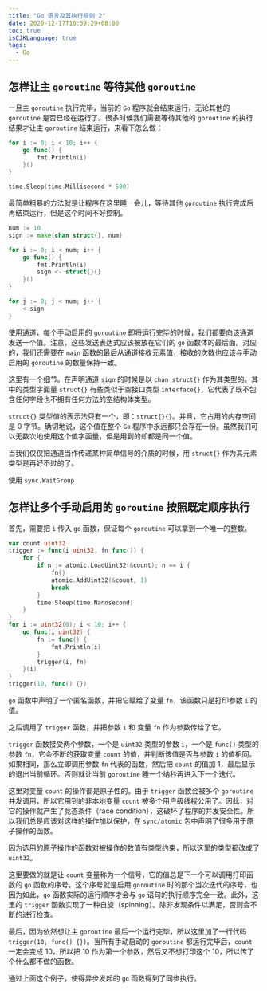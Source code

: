 ```yaml
---
title: "Go 语言及其执行规则 2"
date: 2020-12-17T16:59:29+08:00
toc: true
isCJKLanguage: true
tags: 
  - Go
---
```


## 怎样让主 `goroutine` 等待其他 `goroutine`

一旦主 `goroutine` 执行完毕，当前的 `Go` 程序就会结束运行，无论其他的 `goroutine` 是否已经在运行了。很多时候我们需要等待其他的 `goroutine` 的执行结果才让主 `goroutine` 结束运行，来看下怎么做：

```go
for i := 0; i < 10; i++ {
    go func() {
        fmt.Println(i)
    }()
}

time.Sleep(time.Millisecond * 500)
```

最简单粗暴的方法就是让程序在这里睡一会儿，等待其他 `goroutine` 执行完成后再结束运行，但是这个时间不好控制。

```go
num := 10
sign := make(chan struct{}, num)

for i := 0; i < num; i++ {
    go func() {
        fmt.Println(i)
        sign <- struct{}{}
    }()
}

for j := 0; j < num; j++ {
    <-sign
}
```

使用通道，每个手动启用的 `goroutine` 即将运行完毕的时候，我们都要向该通道发送一个值。注意，这些发送表达式应该被放在它们的 `go` 函数体的最后面。对应的，我们还需要在 `main` 函数的最后从通道接收元素值，接收的次数也应该与手动启用的 `goroutine` 的数量保持一致。

这里有一个细节。在声明通道 `sign` 的时候是以 `chan struct{}` 作为其类型的。其中的类型字面量 `struct{}` 有些类似于空接口类型 `interface{}`，它代表了既不包含任何字段也不拥有任何方法的空结构体类型。

`struct{}` 类型值的表示法只有一个，即：`struct{}{}`。并且，它占用的内存空间是 0 字节。确切地说，这个值在整个 `Go` 程序中永远都只会存在一份。虽然我们可以无数次地使用这个值字面量，但是用到的却都是同一个值。

当我们仅仅把通道当作传递某种简单信号的介质的时候，用 `struct{}` 作为其元素类型是再好不过的了。

使用 `sync.WaitGroup`

## 怎样让多个手动启用的 `goroutine` 按照既定顺序执行

首先，需要把 `i` 传入 `go` 函数，保证每个 `goroutine` 可以拿到一个唯一的整数。

```go
var count uint32
trigger := func(i uint32, fn func()) {
    for {
        if n := atomic.LoadUint32(&count); n == i {
            fn()
            atomic.AddUint32(&count, 1)
            break
        }
        time.Sleep(time.Nanosecond)
    }
}
for i := uint32(0); i < 10; i++ {
    go func(i uint32) {
        fn := func() {
            fmt.Println(i)
        }
        trigger(i, fn)
    }(i)
}
trigger(10, func() {})
```

`go` 函数中声明了一个匿名函数，并把它赋给了变量 `fn`，该函数只是打印参数 `i` 的值。

之后调用了 `trigger` 函数，并把参数 `i` 和 变量 `fn` 作为参数传给了它。

`trigger` 函数接受两个参数，一个是 `uint32` 类型的参数 `i`，一个是 `func()` 类型的参数 `fn`，它会不断的获取变量 `count` 的值，并判断该值是否与参数 `i` 的值相同。如果相同，那么立即调用参数 `fn` 代表的函数，然后把 `count` 的值加 1，最后显示的退出当前循环。否则就让当前 `goroutine` 睡一个纳秒再进入下一个迭代。

这里对变量 `count` 的操作都是原子性的。由于 `trigger` 函数会被多个 `goroutine` 并发调用，所以它用到的非本地变量 `count` 被多个用户级线程公用了。因此，对它的操作就产生了竞态条件（race condition），这破坏了程序的并发安全性。所以我们总是应该对这样的操作加以保护，在 `sync/atomic` 包中声明了很多用于原子操作的函数。

因为选用的原子操作的函数对被操作的数值有类型约束，所以这里的类型都改成了 `uint32`。

这里要做的就是让 `count` 变量称为一个信号，它的值总是下一个可以调用打印函数的 `go` 函数的序号。这个序号就是启用 `goroutine` 时的那个当次迭代的序号，也因为如此，`go` 函数实际的运行顺序才会与 `go` 语句的执行顺序完全一致。此外，这里的 `trigger` 函数实现了一种自旋（spinning）。除非发现条件以满足，否则会不断的进行检查。

最后，因为依然想让主 `goroutine` 最后一个运行完毕，所以这里加了一行代码 `trigger(10, func() {})`。当所有手动启动的 `goroutine` 都运行完毕后，`count` 一定会变成 10，所以把 10 作为第一个参数，然后又不想打印这个 10，所以传了个什么都不做的函数。

通过上面这个例子，使得异步发起的 `go` 函数得到了同步执行。